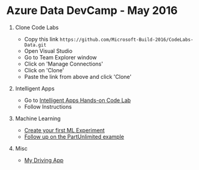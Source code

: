 # Azure Data DevCamp - May 2016

1. Clone Code Labs
    * Copy this link `https://github.com/Microsoft-Build-2016/CodeLabs-Data.git`
    * Open Visual Studio
    * Go to Team Explorer window
    * Click on 'Manage Connections'
    * Click on 'Clone'
    * Paste the link from above and click 'Clone'


2. Intelligent Apps
    * Go to [Intelligent Apps Hands-on Code Lab](https://github.com/Microsoft-Build-2016/CodeLabs-Data/blob/master/Module1-IntelligentApp/README.md)
    * Follow Instructions


3. Machine Learning
    * [Create your first ML Experiment](https://azure.microsoft.com/en-us/documentation/articles/machine-learning-create-experiment/)
    * [Follow up on the PartUnlimited example](https://github.com/Microsoft-Build-2016/CodeLabs-Data/blob/master/Module3-MachineLearning/README.md)


4. Misc
    * [My Driving App](http://azure.com/mydriving)